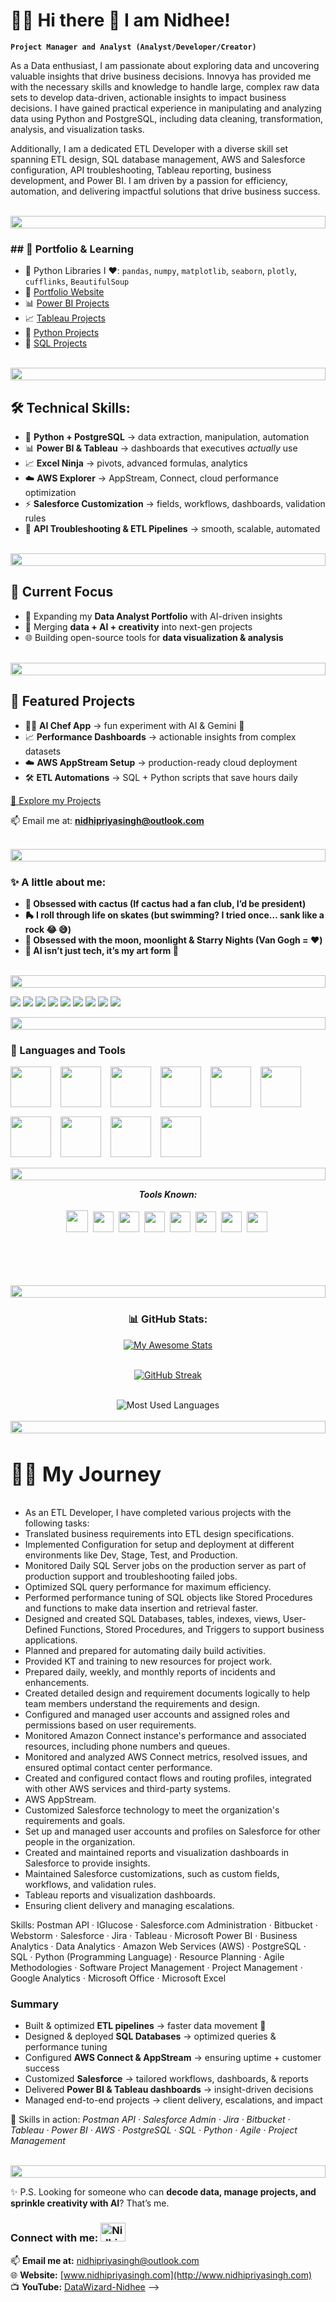 # 🏄‍♂️ Hi there 👋 I am Nidhee!

**`Project Manager and Analyst (Analyst/Developer/Creator)`**

As a Data enthusiast, I am passionate about exploring data and uncovering valuable insights that drive business decisions. Innovya has provided me with the necessary skills and knowledge to handle large, complex raw data sets to develop data-driven, actionable insights to impact business decisions. I have gained practical experience in manipulating and analyzing data using Python and PostgreSQL, including data cleaning, transformation, analysis, and visualization tasks. 

Additionally, I am a dedicated ETL Developer with a diverse skill set spanning ETL design, SQL database management, AWS and Salesforce configuration, API troubleshooting, Tableau reporting, business development, and Power BI. I am driven by a passion for efficiency, automation, and delivering impactful solutions that drive business success.

<br>
<img src="https://i.imgur.com/dBaSKWF.gif" height="20" width="100%">

<h3 align="left">
  ## 🌱 Portfolio & Learning
</h3>

- 🔭 Python Libraries I ❤️: `pandas`, `numpy`, `matplotlib`, `seaborn`, `plotly`, `cufflinks`, `BeautifulSoup`  
- 📝 [Portfolio Website](www.nidhipriyasingh.com)  
- 📊 [Power BI Projects](https://github.com/Nidhi-Priya-Singh/POWER-BI-Project/blob/main/README.md)
- 📈 [Tableau Projects](tableau.com)  
- 🐍 [Python Projects](https://github.com/Nidhi-Priya-Singh/30-Days-Of-Python)  
- 🧮 [SQL Projects](https://github.com/Nidhi-Priya-Singh/Data-Analysis-with-SQL)

<br>
<img src="https://i.imgur.com/dBaSKWF.gif" height="20" width="100%">

## 🛠️ Technical Skills:
- 🐍 **Python + PostgreSQL** → data extraction, manipulation, automation  
- 📊 **Power BI & Tableau** → dashboards that executives *actually* use  
- 📈 **Excel Ninja** → pivots, advanced formulas, analytics  
- ☁️ **AWS Explorer** → AppStream, Connect, cloud performance optimization  
- ⚡ **Salesforce Customization** → fields, workflows, dashboards, validation rules  
- 🔌 **API Troubleshooting & ETL Pipelines** → smooth, scalable, automated

<br>
<img src="https://i.imgur.com/dBaSKWF.gif" height="20" width="100%">

## 🚀 Current Focus
- 📍 Expanding my **Data Analyst Portfolio** with AI-driven insights  
- 🤖 Merging **data + AI + creativity** into next-gen projects  
- 🌐 Building open-source tools for **data visualization & analysis**

<br>
<img src="https://i.imgur.com/dBaSKWF.gif" height="20" width="100%">

## 📂 Featured Projects
- 🧑‍🍳 **AI Chef App** → fun experiment with AI & Gemini 🍳  
- 📈 **Performance Dashboards** → actionable insights from complex datasets  
- ☁️ **AWS AppStream Setup** → production-ready cloud deployment  
- 🛠️ **ETL Automations** → SQL + Python scripts that save hours daily

[🔗 Explore my Projects]([https://github.com/Nidhi-Datawizard?tab=repositories](https://github.com/Nidhi-Priya-Singh?tab=repositories))  

📫 Email me at: **nidhipriyasingh@outlook.com**

<br>
<img src="https://i.imgur.com/dBaSKWF.gif" height="20" width="100%">

<h3 align="left">
  ✨ A little about me:
</h3>

- **🌵 Obsessed with cactus (If cactus had a fan club, I’d be president)**
- **🛼 I roll through life on skates (but swimming? I tried once… sank like a rock 😂 😅)**
- **🌙 Obsessed with the moon, moonlight & Starry Nights (Van Gogh = ❤️)**
- **🤖 AI isn’t just tech, it’s my art form 🚀**

<br>
<img src="https://i.imgur.com/dBaSKWF.gif" height="20" width="100%">

   <p align="left">
      <a href="https://www.youtube.com/@DataWizard-Nidhee?sub_confirmation=1">
         <img src="https://custom-icon-badges.demolab.com/badge/-YouTube-d90903?style=for-the-badge&logo=mention"/></a> 
      <a href="https://www.linkedin.com/in/nidhipriyasingh007">
         <img src="https://custom-icon-badges.demolab.com/badge/-LinkedIN-0368d9?style=for-the-badge&logo=mention" /></a> 
      <a href="https://kaggle.com/nidhipriyasingh">
          <img src="https://custom-icon-badges.demolab.com/badge/-Kaggle-4faed9?style=for-the-badge&logo=mention" /></a>
      <a href="https://github.com/Nidhi-Datawizard?tab=stars">
          <img src="https://custom-icon-badges.demolab.com/badge/-STARS-D90368?style=for-the-badge&logo=mention" /></a>
       <a href="https://github.com/Nidhi-Datawizard?tab=repositories">
          <img src="https://custom-icon-badges.demolab.com/badge/-REPO-ff5c8f?style=for-the-badge&logo=mention" /></a>
       <a href="https://github.com/Nidhi-Datawizard?tab=stars">
          <img src="https://custom-icon-badges.demolab.com/badge/-PROJECTS-ff9bbb?style=for-the-badge&logo=mention" /></a>
      <a href="https://leetcode.com/nidhipriyasingh29">
          <img src="https://custom-icon-badges.demolab.com/badge/-LEETCODE-fd7e14?style=for-the-badge&logo=mention" /></a>
      <a href="https://www.hackerrank.com/nidhipriyasingh1?hr_r=1">
          <img src="https://custom-icon-badges.demolab.com/badge/-HACKERRANK-43c904?style=for-the-badge&logo=mention" /></a>
      <a href="https://discord.com/channels/172018499005317120/443166941809737728">
          <img src="https://custom-icon-badges.demolab.com/badge/-DISCHORD-4f40cf?style=for-the-badge&logo=mention" /></a>
      
   </p>

<img src="https://i.imgur.com/dBaSKWF.gif" height="20" width="100%">

### 🧰 Languages and Tools

<div align="center" style="display: flex; flex-wrap: wrap; gap: 15px;">
  <img src="https://techstack-generator.vercel.app/python-icon.svg" width="65" height="65" />
  <img src="https://techstack-generator.vercel.app/mysql-icon.svg" width="65" height="65" />
  <img src="https://www.vectorlogo.zone/logos/postgresql/postgresql-icon.svg" width="65" height="65" />
  <img src="https://cdn.jsdelivr.net/gh/devicons/devicon/icons/git/git-original.svg" width="65" />
  <img src="https://cdn.jsdelivr.net/gh/devicons/devicon/icons/java/java-original.svg" width="65" />
  <img src="https://cdn.jsdelivr.net/gh/devicons/devicon/icons/css3/css3-plain.svg" width="65" />
  <img src="https://cdn.jsdelivr.net/gh/devicons/devicon/icons/html5/html5-plain.svg" width="65" />
  <img src="https://cdn.jsdelivr.net/gh/devicons/devicon/icons/javascript/javascript-plain.svg" width="65" />
  <img src="https://cdn.jsdelivr.net/gh/devicons/devicon/icons/python/python-plain.svg" width="65" />
  <img src="https://cdn.jsdelivr.net/gh/devicons/devicon/icons/github/github-original.svg" width="65" />
</div>

<br>
<img src="https://i.imgur.com/dBaSKWF.gif" height="20" width="100%">

<p align="center">
  <i><b>Tools Known:</b></i>
  <br><br>
  <img src="tools/visualstudio.svg" width="35px" />&nbsp;
  <img src="tools/photoshop.svg" width="33px" />&nbsp;
  <img src="tools/vsdc.png" width="33px" />&nbsp;
  <img src="tools/git.svg" width="33px" />&nbsp;
  <img src="tools/github.svg" width="33px" />&nbsp;
  <img src="tools/word.svg" width="33px" />&nbsp;
  <img src="tools/excel.svg" width="33px" />&nbsp;
  <img src="tools/powerpoint.svg" width="33px" />&nbsp;
</p>

<!-- <img align="left" alt="Java Script" width="30px" style="padding-right:10px;" src="https://cdn.jsdelivr.net/gh/devicons/devicon/icons/java/java-original.svg"/>
<img align="left" alt="PostgreSQL" width="30px" style="padding-right:10px;" src="https://www.vectorlogo.zone/logos/postgresql/postgresql-icon.svg" />
<img align="left" alt="Git" width="30px" style="padding-right:10px;" src="https://cdn.jsdelivr.net/gh/devicons/devicon/icons/git/git-original.svg" />
<img align="left" alt="HTML" width="30px" style="padding-right:10px;" src="https://cdn.jsdelivr.net/gh/devicons/devicon/icons/html5/html5-plain.svg" />
<img align="left" alt="CSS" width="30px" style="padding-right:10px;" src="https://cdn.jsdelivr.net/gh/devicons/devicon/icons/css3/css3-plain.svg" />
<img align="left" alt="JavaScript" width="30px" style="padding-right:10px;" src="https://cdn.jsdelivr.net/gh/devicons/devicon/icons/javascript/javascript-plain.svg" />
<img align="left" alt="Python" width="30px" style="padding-right:10px;" src="https://cdn.jsdelivr.net/gh/devicons/devicon/icons/python/python-plain.svg" />
<img align="left" alt="GitHub" width="30px" style="padding-right:10px;" src="https://cdn.jsdelivr.net/gh/devicons/devicon/icons/github/github-original.svg" />
<br /> -->


<br>
<br>
<br>
<br>
<img src="https://i.imgur.com/dBaSKWF.gif" height="20" width="100%">
<h3 align="center">📊 GitHub Stats:</h3>

<div align="center">

  <!-- GitHub Stats Card -->
  [![My Awesome Stats](https://awesome-github-stats.azurewebsites.net/user-stats/Nidhi-Priya-Singh?cardType=github&theme=merko&preferLogin=false)](https://git.io/awesome-stats-card)
  <br><br>
  
  <!-- GitHub Streak -->
  [![GitHub Streak](https://streak-stats.demolab.com?user=Nidhi-Priya-Singh&theme=merko&date_format=M%20j%5B%2C%20Y%5D&card_width=450)](https://git.io/streak-stats)
  <br><br>

  <!-- Most Used Languages -->
  <img src="https://github-readme-stats.vercel.app/api/top-langs/?username=Nidhi-Priya-Singh&show_icons=true&layout=compact&theme=merko" alt="Most Used Languages"/>

</div>

<br>
<img src="https://i.imgur.com/dBaSKWF.gif" height="20" width="100%">

<!-- ![Nidhi's GitHub stats](https://github-readme-stats.vercel.app/api?username=Nidhi-Datawizard&show_icons=true&theme=gruvbox) -->

<!-- ![GitHub Streak](https://github.com/Nidhi-Datawizard?tab=overview&from=2023-05-01&to=2023-05-31) -->

# <summary><h3>👨‍💻 My Journey</h3></summary>
- As an ETL Developer, I have completed various projects with the following tasks:
- Translated business requirements into ETL design specifications.
- Implemented Configuration for setup and deployment at different environments like Dev, Stage, Test, and Production.
- Monitored Daily SQL Server jobs on the production server as part of production support and troubleshooting failed jobs.
- Optimized SQL query performance for maximum efficiency.
- Performed performance tuning of SQL objects like Stored Procedures and functions to make data insertion and retrieval faster.
- Designed and created SQL Databases, tables, indexes, views, User-Defined Functions, Stored Procedures, and Triggers to support business applications.
- Planned and prepared for automating daily build activities.
- Provided KT and training to new resources for project work.
- Prepared daily, weekly, and monthly reports of incidents and enhancements.
- Created detailed design and requirement documents logically to help team members understand the requirements and design.
- Configured and managed user accounts and assigned roles and permissions based on user requirements.
- Monitored Amazon Connect instance's performance and associated resources, including phone numbers and queues.
- Monitored and analyzed AWS Connect metrics, resolved issues, and ensured optimal contact center performance.
- Created and configured contact flows and routing profiles, integrated with other AWS services and third-party systems.
- AWS AppStream.
- Customized Salesforce technology to meet the organization's requirements and goals.
- Set up and managed user accounts and profiles on Salesforce for other people in the organization.
- Created and maintained reports and visualization dashboards in Salesforce to provide insights.
- Maintained Salesforce customizations, such as custom fields, workflows, and validation rules. 
- Tableau reports and visualization dashboards.
- Ensuring client delivery and managing escalations.
   
Skills: Postman API · IGlucose · Salesforce.com Administration · Bitbucket · Webstorm · Salesforce · Jira · Tableau · Microsoft Power BI · Business Analytics · Data Analytics · Amazon Web Services (AWS) · PostgreSQL · SQL · Python (Programming Language) · Resource Planning · Agile Methodologies · Software Project Management · Project Management · Google Analytics · Microsoft Office · Microsoft Excel

 <summary><h3>Summary</h3></summary>
   
- Built & optimized **ETL pipelines** → faster data movement 🚀  
- Designed & deployed **SQL Databases** → optimized queries & performance tuning  
- Configured **AWS Connect & AppStream** → ensuring uptime + customer success  
- Customized **Salesforce** → tailored workflows, dashboards, & reports  
- Delivered **Power BI & Tableau dashboards** → insight-driven decisions  
- Managed end-to-end projects → client delivery, escalations, and impact  

📌 Skills in action: *Postman API · Salesforce Admin · Jira · Bitbucket · Tableau · Power BI · AWS · PostgreSQL · SQL · Python · Agile · Project Management*  
</details>  

<br>
<img src="https://i.imgur.com/dBaSKWF.gif" height="20" width="100%">

✨ P.S. Looking for someone who can **decode data, manage projects, and sprinkle creativity with AI**? That’s me.  



<h3 align="left">
  Connect with me:
  <a href="https://www.linkedin.com/in/nidhipriyasingh007/" target="_blank">
    <img src="https://raw.githubusercontent.com/rahuldkjain/github-profile-readme-generator/master/src/images/icons/Social/linked-in-alt.svg" alt="Nidhi Priya Singh LinkedIn" height="30" width="40" />
  </a>
</h3>

📫 **Email me at:** nidhipriyasingh@outlook.com  
🌐 **Website:** [www.nidhipriyasingh.com](http://www.nidhipriyasingh.com)  
📺 **YouTube:** [DataWizard-Nidhee](https://www.youtube.com/@DataWizard-Nidhee)  -->













<!-- # 🏄‍♂️ Hi there 👋 I am Nidhee!

**`Project Manager and Analyst (Analyst / Developer / Creator)`**

As a Data enthusiast, I am passionate about exploring data and uncovering valuable insights that drive business decisions.  
At **Innovya**, I honed the ability to handle large, complex raw datasets and transform them into data-driven, actionable insights.  
I’ve gained practical experience manipulating and analyzing data using **Python** and **PostgreSQL**, including data cleaning, transformation, analysis, and visualization tasks.  

Additionally, I am a dedicated **ETL Developer** with expertise across ETL design, SQL database management, AWS & Salesforce configuration, API troubleshooting, Tableau reporting, and Power BI.  
Driven by a passion for efficiency, automation, and impactful solutions that advance business success.

<br>
<img src="https://i.imgur.com/dBaSKWF.gif" height="20" width="100%">

## 🌱 Portfolio & Learning

- 🔭 Python Libraries I ❤️: `pandas`, `numpy`, `matplotlib`, `seaborn`, `plotly`, `cufflinks`, `BeautifulSoup`  
- 📝 [Portfolio Website](https://www.nidhipriyasingh.com)  
- 📊 [Power BI Projects](https://github.com/Nidhi-Priya-Singh/POWER-BI-Project/blob/main/README.md)  
- 📈 [Tableau Projects](https://tableau.com)  
- 🐍 [Python Projects](https://github.com/Nidhi-Priya-Singh/30-Days-Of-Python)  
- 🧮 [SQL Projects](https://github.com/Nidhi-Priya-Singh/Data-Analysis-with-SQL)

<br>
<img src="https://i.imgur.com/dBaSKWF.gif" height="20" width="100%">

## 🛠️ Technical Skills

- 🐍 **Python + PostgreSQL** → data extraction, manipulation, automation  
- 📊 **Power BI & Tableau** → dashboards executives *actually use*  
- 📈 **Excel Ninja** → pivots, advanced formulas, analytics  
- ☁️ **AWS Explorer** → AppStream, Connect, cloud performance optimization  
- ⚡ **Salesforce Customization** → fields, workflows, dashboards, validation rules  
- 🔌 **API Troubleshooting & ETL Pipelines** → smooth, scalable, automated

<br>
<img src="https://i.imgur.com/dBaSKWF.gif" height="20" width="100%">

## 🚀 Current Focus

- 📍 Expanding my **Data Analyst Portfolio** with AI-driven insights  
- 🤖 Merging **data + AI + creativity** into next-gen projects  
- 🌐 Building open-source tools for **data visualization & analysis**

<br>
<img src="https://i.imgur.com/dBaSKWF.gif" height="20" width="100%">

## 📂 Featured Projects

- 🧑‍🍳 **AI Chef App** → fun experiment with AI & Gemini 🍳  
- 📈 **Performance Dashboards** → actionable insights from complex datasets  
- ☁️ **AWS AppStream Setup** → production-ready cloud deployment  
- 🛠️ **ETL Automations** → SQL + Python scripts that save hours daily  

[🔗 Explore my Projects](https://github.com/Nidhi-Priya-Singh?tab=repositories)  

📫 Email me at: **nidhipriyasingh@outlook.com**

<br>
<img src="https://i.imgur.com/dBaSKWF.gif" height="20" width="100%">

## ✨ A little about me

- 🌵 **Obsessed with cactus** (If cactus had a fan club, I’d be president)  
- 🛼 **I roll through life on skates** (but swimming? Tried once… sank like a rock 😂)  
- 🌙 **Moonlight lover** — Van Gogh & starry nights = ❤️  
- 🤖 **AI isn’t just tech, it’s my art form** 🚀  

<br>
<img src="https://i.imgur.com/dBaSKWF.gif" height="20" width="100%">

<p align="center">
  <a href="https://www.youtube.com/@DataWizard-Nidhee?sub_confirmation=1"><img src="https://custom-icon-badges.demolab.com/badge/-YouTube-d90903?style=for-the-badge&logo=mention"/></a>
  <a href="https://www.linkedin.com/in/nidhipriyasingh007"><img src="https://custom-icon-badges.demolab.com/badge/-LinkedIN-0368d9?style=for-the-badge&logo=mention"/></a>
  <a href="https://kaggle.com/nidhipriyasingh"><img src="https://custom-icon-badges.demolab.com/badge/-Kaggle-4faed9?style=for-the-badge&logo=mention"/></a>
  <a href="https://github.com/Nidhi-Priya-Singh?tab=stars"><img src="https://custom-icon-badges.demolab.com/badge/-STARS-D90368?style=for-the-badge&logo=mention"/></a>
  <a href="https://github.com/Nidhi-Priya-Singh?tab=repositories"><img src="https://custom-icon-badges.demolab.com/badge/-REPO-ff5c8f?style=for-the-badge&logo=mention"/></a>
  <a href="https://leetcode.com/nidhipriyasingh29"><img src="https://custom-icon-badges.demolab.com/badge/-LEETCODE-fd7e14?style=for-the-badge&logo=mention"/></a>
  <a href="https://www.hackerrank.com/nidhipriyasingh1?hr_r=1"><img src="https://custom-icon-badges.demolab.com/badge/-HACKERRANK-43c904?style=for-the-badge&logo=mention"/></a>
  <a href="https://discord.com/channels/172018499005317120/443166941809737728"><img src="https://custom-icon-badges.demolab.com/badge/-DISCORD-4f40cf?style=for-the-badge&logo=mention"/></a>
</p>

<br>
<img src="https://i.imgur.com/dBaSKWF.gif" height="20" width="100%">

## 🧰 Languages and Tools

<div align="center" style="display: flex; flex-wrap: wrap; gap: 15px;">
  <img src="https://techstack-generator.vercel.app/python-icon.svg" width="65" height="65" />
  <img src="https://techstack-generator.vercel.app/mysql-icon.svg" width="65" height="65" />
  <img src="https://www.vectorlogo.zone/logos/postgresql/postgresql-icon.svg" width="65" height="65" />
  <img src="https://cdn.jsdelivr.net/gh/devicons/devicon/icons/git/git-original.svg" width="65" />
  <img src="https://cdn.jsdelivr.net/gh/devicons/devicon/icons/java/java-original.svg" width="65" />
  <img src="https://cdn.jsdelivr.net/gh/devicons/devicon/icons/css3/css3-plain.svg" width="65" />
  <img src="https://cdn.jsdelivr.net/gh/devicons/devicon/icons/html5/html5-plain.svg" width="65" />
  <img src="https://cdn.jsdelivr.net/gh/devicons/devicon/icons/javascript/javascript-plain.svg" width="65" />
  <img src="https://cdn.jsdelivr.net/gh/devicons/devicon/icons/python/python-plain.svg" width="65" />
  <img src="https://cdn.jsdelivr.net/gh/devicons/devicon/icons/github/github-original.svg" width="65" />
</div>

<br>
<img src="https://i.imgur.com/dBaSKWF.gif" height="20" width="100%">

<p align="center">
  <i><b>Tools Known:</b></i>
  <br><br>
  <img src="tools/visualstudio.svg" width="35px" />&nbsp;
  <img src="tools/photoshop.svg" width="33px" />&nbsp;
  <img src="tools/vsdc.png" width="33px" />&nbsp;
  <img src="tools/git.svg" width="33px" />&nbsp;
  <img src="tools/github.svg" width="33px" />&nbsp;
  <img src="tools/word.svg" width="33px" />&nbsp;
  <img src="tools/excel.svg" width="33px" />&nbsp;
  <img src="tools/powerpoint.svg" width="33px" />&nbsp;
</p>

<br>
<img src="https://i.imgur.com/dBaSKWF.gif" height="20" width="100%">
<h3 align="center">📊 GitHub Stats:</h3>

<div align="center">

  [![My Awesome Stats](https://awesome-github-stats.azurewebsites.net/user-stats/Nidhi-Priya-Singh?cardType=github&theme=merko&preferLogin=false)](https://git.io/awesome-stats-card)
  <br><br>
  [![GitHub Streak](https://streak-stats.demolab.com?user=Nidhi-Priya-Singh&theme=merko&date_format=M%20j%5B%2C%20Y%5D&card_width=450)](https://git.io/streak-stats)
  <br><br>
  <img src="https://github-readme-stats.vercel.app/api/top-langs/?username=Nidhi-Priya-Singh&show_icons=true&layout=compact&theme=merko" alt="Most Used Languages"/>

</div>

<br>
<img src="https://i.imgur.com/dBaSKWF.gif" height="20" width="100%">

## 👨‍💻 My Journey

As an ETL Developer and Project Manager, I’ve:
- Translated business requirements into ETL design specs  
- Implemented configurations for multiple environments (Dev, Stage, Test, Prod)  
- Monitored and optimized SQL Server jobs for performance  
- Designed databases, stored procedures, and triggers  
- Automated build activities and prepared performance reports  
- Trained new resources and documented workflows  
- Managed AWS Connect, AppStream, and Salesforce customization  
- Delivered Tableau & Power BI dashboards for executive insights  
- Handled escalations, ensured delivery, and improved client satisfaction  

**Skills:** Postman API · Salesforce Admin · Jira · Bitbucket · Tableau · Power BI · AWS · PostgreSQL · SQL · Python · Agile · Project Management  

<br>
<img src="https://i.imgur.com/dBaSKWF.gif" height="20" width="100%">

✨ *Looking for someone who can decode data, manage projects, and sprinkle creativity with AI? That’s me.*  

<h3 align="left">
  Connect with me:
  <a href="https://www.linkedin.com/in/nidhipriyasingh007/" target="_blank">
    <img src="https://raw.githubusercontent.com/rahuldkjain/github-profile-readme-generator/master/src/images/icons/Social/linked-in-alt.svg" alt="Nidhi Priya Singh LinkedIn" height="30" width="40" />
  </a>
</h3>

📫 **Email me:** [nidhipriyasingh@outlook.com](mailto:nidhipriyasingh@outlook.com)  
🌐 **Website:** [www.nidhipriyasingh.com](https://www.nidhipriyasingh.com)  
📺 **YouTube:** [DataWizard-Nidhee](https://www.youtube.com/@DataWizard-Nidhee) -->
